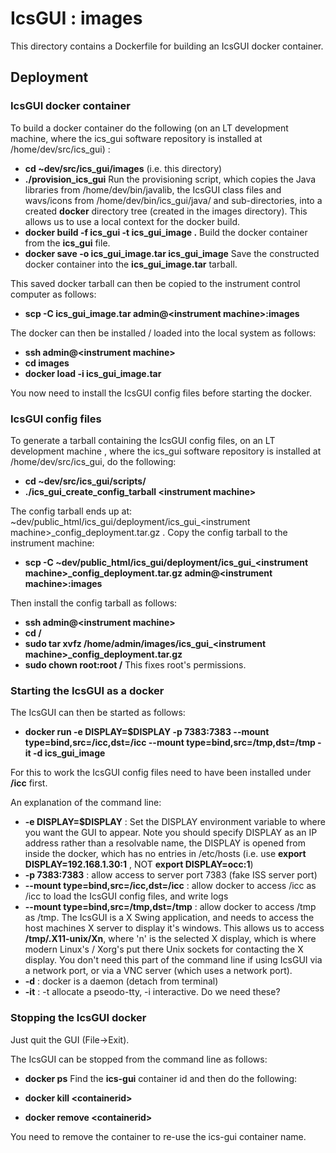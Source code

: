 # IcsGUI : images

This directory contains a Dockerfile for building an IcsGUI docker container.

## Deployment

### IcsGUI docker container

To build a docker container do the following (on an LT development machine, where the ics_gui software repository is installed at /home/dev/src/ics_gui) :

* **cd ~dev/src/ics_gui/images** (i.e. this directory)
* **./provision_ics_gui** Run the provisioning script, which copies the Java libraries from /home/dev/bin/javalib, the IcsGUI class files and wavs/icons from /home/dev/bin/ics_gui/java/ and sub-directories, into a created **docker** directory tree (created in the images directory). This allows us to use a local context for the docker build.
* **docker build -f ics_gui -t ics_gui_image .** Build the docker container from the **ics_gui** file.
* **docker save -o ics_gui_image.tar ics_gui_image** Save the constructed docker container into the **ics_gui_image.tar** tarball.

This saved docker tarball can then be copied to the instrument control computer as follows:

* **scp -C ics_gui_image.tar admin@&lt;instrument machine&gt;:images**

The docker can then be installed / loaded into the local system as follows:

* **ssh admin@&lt;instrument machine&gt;**
* **cd images**
* **docker load -i ics_gui_image.tar**

You now need to install the IcsGUI config files before starting the docker.

### IcsGUI config files

To generate a tarball containing the IcsGUI config files, on an LT development machine , where the ics_gui software repository is installed at /home/dev/src/ics_gui, do the following:

* **cd ~dev/src/ics_gui/scripts/**
* **./ics_gui_create_config_tarball &lt;instrument machine&gt;** 

The config tarball ends up at: ~dev/public_html/ics_gui/deployment/ics_gui_&lt;instrument machine&gt;_config_deployment.tar.gz . Copy the config tarball to the instrument machine:

* **scp -C ~dev/public_html/ics_gui/deployment/ics_gui_&lt;instrument machine&gt;_config_deployment.tar.gz admin@&lt;instrument machine&gt;:images**

Then install the config tarball as follows:

* **ssh admin@&lt;instrument machine&gt;**
* **cd /**
* **sudo tar xvfz /home/admin/images/ics_gui_&lt;instrument machine&gt;_config_deployment.tar.gz** 
* **sudo chown root:root /** This fixes root's permissions.

### Starting the IcsGUI as a docker

The IcsGUI can then be started as follows:

* **docker run -e DISPLAY=$DISPLAY -p 7383:7383 --mount type=bind,src=/icc,dst=/icc --mount type=bind,src=/tmp,dst=/tmp -it -d ics_gui_image**

For this to work the IcsGUI config files need to have been installed under **/icc** first. 

An explanation of the command line:
* **-e DISPLAY=$DISPLAY** : Set the DISPLAY environment variable to where you want the GUI to appear. Note you should specify DISPLAY as an IP address rather than a resolvable name, the DISPLAY is opened from inside the docker, which has no entries in /etc/hosts (i.e. use **export DISPLAY=192.168.1.30:1** , NOT **export DISPLAY=occ:1**)
* **-p 7383:7383** : allow access to server port 7383 (fake ISS server port)
* **--mount type=bind,src=/icc,dst=/icc** : allow docker to access /icc as /icc to load the IcsGUI config files, and write logs
* **--mount type=bind,src=/tmp,dst=/tmp** : allow docker to access /tmp as /tmp.  The IcsGUI is a X Swing application, and needs to access the host machines X server to display it's windows. This allows us to access  **/tmp/.X11-unix/Xn**, where 'n' is the selected X display, which is where modern Linux's / Xorg's put there Unix sockets for contacting the X display. You don't need this part of the command line if using IcsGUI via a network port, or via a VNC server (which uses a network port).
* **-d** : docker is a daemon (detach from terminal)
* **-it** : -t allocate a pseodo-tty, -i interactive. Do we need these?

### Stopping the IcsGUI docker

Just quit the GUI (File-&gt;Exit).

The IcsGUI can be stopped from the command line as follows:

* **docker ps**
Find the **ics-gui** container id and then do the following:

* **docker kill &lt;containerid&gt;**
* **docker remove &lt;containerid&gt;**

You need to remove the container to re-use the ics-gui container name.
